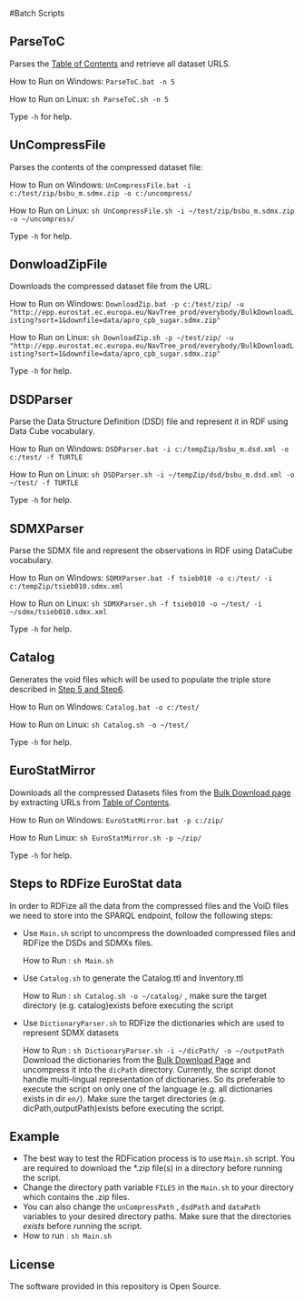 #Batch Scripts

## ParseToC
Parses the [Table of Contents](http://epp.eurostat.ec.europa.eu/NavTree_prod/everybody/BulkDownloadListing?sort=1&amp;file=table_of_contents.xml "Bulk Download") and retrieve all dataset URLS.

How to Run on Windows: `ParseToC.bat -n 5`

How to Run on Linux: `sh ParseToC.sh -n 5`

Type `-h` for help.

## UnCompressFile
Parses the contents of the compressed dataset file:

How to Run on Windows: `UnCompressFile.bat -i c:/test/zip/bsbu_m.sdmx.zip -o c:/uncompress/`

How to Run on Linux: `sh UnCompressFile.sh -i ~/test/zip/bsbu_m.sdmx.zip -o ~/uncompress/`

Type `-h` for help.

## DonwloadZipFile
Downloads the compressed dataset file from the URL:

How to Run on Windows: `DownloadZip.bat -p c:/test/zip/ -u "http://epp.eurostat.ec.europa.eu/NavTree_prod/everybody/BulkDownloadListing?sort=1&downfile=data/apro_cpb_sugar.sdmx.zip"`

How to Run on Linux: `sh DownloadZip.sh -p ~/test/zip/ -u "http://epp.eurostat.ec.europa.eu/NavTree_prod/everybody/BulkDownloadListing?sort=1&downfile=data/apro_cpb_sugar.sdmx.zip"`

Type `-h` for help.

## DSDParser
Parse the Data Structure Definition (DSD) file and represent it in RDF using Data Cube vocabulary.

How to Run on Windows: `DSDParser.bat -i c:/tempZip/bsbu_m.dsd.xml -o c:/test/ -f TURTLE`

How to Run on Linux: `sh DSDParser.sh -i ~/tempZip/dsd/bsbu_m.dsd.xml -o ~/test/ -f TURTLE`

Type `-h` for help.

## SDMXParser
Parse the SDMX file and represent the observations in RDF using DataCube vocabulary.

How to Run on Windows: `SDMXParser.bat -f tsieb010 -o c:/test/ -i c:/tempZip/tsieb010.sdmx.xml`

How to Run on Linux: `sh SDMXParser.sh -f tsieb010 -o ~/test/ -i ~/sdmx/tsieb010.sdmx.xml`

Type `-h` for help.

## Catalog
Generates the void files which will be used to populate the triple store described in [Step 5 and Step6](https://github.com/LATC/EU-data-cloud/blob/master/institutions/Eurostat/design/workflow.md).

How to Run on Windows: `Catalog.bat -o c:/test/`

How to Run on Linux: `sh Catalog.sh -o ~/test/`

Type `-h` for help.

## EuroStatMirror
Downloads all the compressed Datasets files from the [Bulk Download page](http://epp.eurostat.ec.europa.eu/NavTree_prod/everybody/BulkDownloadListing) by extracting URLs from [Table of Contents](http://epp.eurostat.ec.europa.eu/NavTree_prod/everybody/BulkDownloadListing?sort=1&amp;file=table_of_contents.xml "Bulk Download").

How to Run on Windows: `EuroStatMirror.bat -p c:/zip/`

How to Run Linux: `sh EuroStatMirror.sh -p ~/zip/`

Type `-h` for help.

## Steps to RDFize EuroStat data
In order to RDFize all the data from the compressed files and the VoiD files we need to store into the SPARQL endpoint, follow the following steps:

* Use `Main.sh` script to uncompress the downloaded compressed files and RDFize the DSDs and SDMXs files.
	
	How to Run : `sh Main.sh`
* Use `Catalog.sh` to generate the Catalog.ttl and Inventory.ttl
	
	How to Run : `sh Catalog.sh -o ~/catalog/` , make sure the target directory (e.g. catalog)exists before executing the script
* Use `DictionaryParser.sh` to RDFize the dictionaries which are used to represent SDMX datasets
	
	How to Run : `sh DictionaryParser.sh -i ~/dicPath/ -o ~/outputPath` 
	Download the dictionaries from the [Bulk Download Page](http://epp.eurostat.ec.europa.eu/NavTree_prod/everybody/BulkDownloadListing?sort=1&file=dic%2Fall_dic.zip) and uncompress it into the `dicPath` directory. Currently, the script donot handle multi-lingual representation of dictionaries. So its preferable to execute the script on only one of the language (e.g. all dictionaries exists in dir `en/`).
	Make sure the target directories (e.g. dicPath,outputPath)exists before executing the script.

## Example
* The best way to test the RDFication process is to use `Main.sh` script. You are required to download the *.zip file(s) in a directory before running the script. 
* Change the directory path variable `FILES` in the `Main.sh` to your directory which contains the .zip files.
* You can also change the `unCompressPath` , `dsdPath` and `dataPath` variables to your desired directory paths. Make sure that the directories *exists* before running the script.
* How to run : `sh Main.sh`

## License

The software provided in this repository is Open Source.